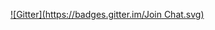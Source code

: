 
[![Gitter](https://badges.gitter.im/Join Chat.svg)](https://gitter.im/cenkayberkin/questionAnswer?utm_source=badge&utm_medium=badge&utm_campaign=pr-badge&utm_content=badge)
